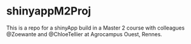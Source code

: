 # shinyappM2Proj
This is a repo for a shinyApp build in a Master 2 course with colleagues @Zoewante and @ChloeTellier at Agrocampus Ouest, Rennes.
